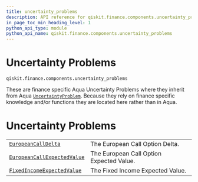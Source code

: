 ```yaml
---
title: uncertainty_problems
description: API reference for qiskit.finance.components.uncertainty_problems
in_page_toc_min_heading_level: 1
python_api_type: module
python_api_name: qiskit.finance.components.uncertainty_problems
---
```


<span id="module-qiskit.finance.components.uncertainty_problems" />

<span id="qiskit-finance-components-uncertainty-problems" />

# Uncertainty Problems

<span id="module-qiskit.finance.components.uncertainty_problems" />

`qiskit.finance.components.uncertainty_problems`

These are finance specific Aqua Uncertainty Problems where they inherit from Aqua [`UncertaintyProblem`](qiskit.aqua.components.uncertainty_problems.UncertaintyProblem#qiskit.aqua.components.uncertainty_problems.UncertaintyProblem "qiskit.aqua.components.uncertainty_problems.UncertaintyProblem"). Because they rely on finance specific knowledge and/or functions they are located here rather than in Aqua.

# Uncertainty Problems

|                                                                                                                                                                                                                                                             |                                          |
| ----------------------------------------------------------------------------------------------------------------------------------------------------------------------------------------------------------------------------------------------------------- | ---------------------------------------- |
| [`EuropeanCallDelta`](qiskit.finance.components.uncertainty_problems.EuropeanCallDelta#qiskit.finance.components.uncertainty_problems.EuropeanCallDelta "qiskit.finance.components.uncertainty_problems.EuropeanCallDelta")                                 | The European Call Option Delta.          |
| [`EuropeanCallExpectedValue`](qiskit.finance.components.uncertainty_problems.EuropeanCallExpectedValue#qiskit.finance.components.uncertainty_problems.EuropeanCallExpectedValue "qiskit.finance.components.uncertainty_problems.EuropeanCallExpectedValue") | The European Call Option Expected Value. |
| [`FixedIncomeExpectedValue`](qiskit.finance.components.uncertainty_problems.FixedIncomeExpectedValue#qiskit.finance.components.uncertainty_problems.FixedIncomeExpectedValue "qiskit.finance.components.uncertainty_problems.FixedIncomeExpectedValue")     | The Fixed Income Expected Value.         |

